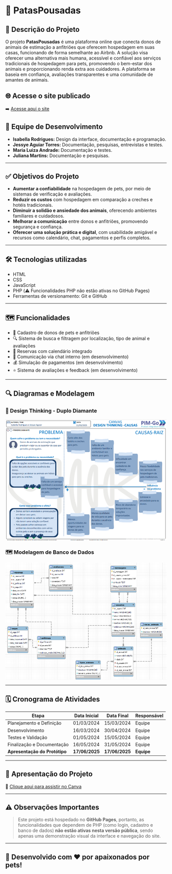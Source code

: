 # 🐾 PatasPousadas

## 📌 Descrição do Projeto

O projeto **PatasPousadas** é uma plataforma online que conecta donos de animais de estimação a anfitriões que oferecem hospedagem em suas casas, funcionando de forma semelhante ao Airbnb. A solução visa oferecer uma alternativa mais humana, acessível e confiável aos serviços tradicionais de hospedagem para pets, promovendo o bem-estar dos animais e proporcionando renda extra aos cuidadores. A plataforma se baseia em confiança, avaliações transparentes e uma comunidade de amantes de animais.

## 🌐 Acesse o site publicado

➡️ [Acesse aqui o site](https://isabellrsf.github.io/PatasPousada/)  


## 👥 Equipe de Desenvolvimento

- **Isabella Rodrigues:** Design da interface, documentação e programação.  
- **Jessye Aguiar Torres:** Documentação, pesquisas, entrevistas e testes.  
- **Maria Luiza Andrade:** Documentação e testes.  
- **Juliana Martins:** Documentação e pesquisas.

---

## ✅ Objetivos do Projeto

- **Aumentar a confiabilidade** na hospedagem de pets, por meio de sistemas de verificação e avaliações.
- **Reduzir os custos** com hospedagem em comparação a creches e hotéis tradicionais.
- **Diminuir a solidão e ansiedade dos animais**, oferecendo ambientes familiares e cuidadosos.
- **Melhorar a comunicação** entre donos e anfitriões, promovendo segurança e confiança.
- **Oferecer uma solução prática e digital**, com usabilidade amigável e recursos como calendário, chat, pagamentos e perfis completos.

---

## 🛠 Tecnologias utilizadas

- HTML  
- CSS  
- JavaScript  
- PHP (⚠️ Funcionalidades PHP não estão ativas no GitHub Pages)  
- Ferramentas de versionamento: Git e GitHub  

---

## 🗺 Funcionalidades

- 🐶 Cadastro de donos de pets e anfitriões  
- 🔍 Sistema de busca e filtragem por localização, tipo de animal e avaliações  
- 📅 Reservas com calendário integrado  
- 💬 Comunicação via chat interno (em desenvolvimento)  
- 💰 Simulação de pagamentos (em desenvolvimento)  
- ⭐ Sistema de avaliações e feedback (em desenvolvimento)  

---

## 🔍 Diagramas e Modelagem

### 🧠 Design Thinking - Duplo Diamante
![Design Thinking](https://github.com/isabellrsf/PatasPousada/blob/main/assets/DesignThinking.png)

### 🗺️ Modelagem de Banco de Dados
![Banco de Dados](https://github.com/isabellrsf/PatasPousada/blob/main/assets/Bancodedados.png)

---

## 🗓️ Cronograma de Atividades

| Etapa                          | Data Inicial | Data Final   | Responsável |
|---------------------------------|--------------|--------------|-------------|
| Planejamento e Definição        | 01/03/2024   | 15/03/2024   | Equipe      |
| Desenvolvimento                 | 16/03/2024   | 30/04/2024   | Equipe      |
| Testes e Validação              | 01/05/2024   | 15/05/2024   | Equipe      |
| Finalização e Documentação      | 16/05/2024   | 31/05/2024   | Equipe      |
| **Apresentação do Protótipo**   | **17/06/2025** | **17/06/2025** | **Equipe** |

---

## 🎥 Apresentação do Projeto

🔗 [Clique aqui para assistir no Canva](https://www.canva.com/design/DAGSK2yjaeo/mgvhpMt38Mw3bmdVStndIQ/edit?utm_content=DAGSK2yjaeo&utm_campaign=designshare&utm_medium=link2&utm_source=sharebutton)

---

## ⚠️ Observações Importantes

> Este projeto está hospedado no **GitHub Pages**, portanto, as funcionalidades que dependem de PHP (como login, cadastro e banco de dados) **não estão ativas nesta versão pública**, sendo apenas uma demonstração visual da interface e navegação do site.

---

## 🐾 Desenvolvido com ❤️ por apaixonados por pets!
